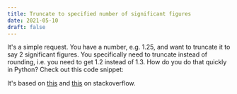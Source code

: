```yaml
---
title: Truncate to specified number of significant figures
date: 2021-05-10
draft: false
---
```


It's a simple request. You have a number, e.g. 1.25, and want to truncate it to say 2 significant figures. You specifically need to truncate instead of rounding, i.e. you need to get 1.2 instead of 1.3. How do you do that quickly in Python? Check out this code snippet:

<script src="https://gist.github.com/jmbhughes/e24ed7bcfa370094ef47bf09f4601c3e.js"></script>

It's based on [this](https://stackoverflow.com/a/3413529/10046967) and [this](https://stackoverflow.com/a/39165933/10046967) on stackoverflow.
